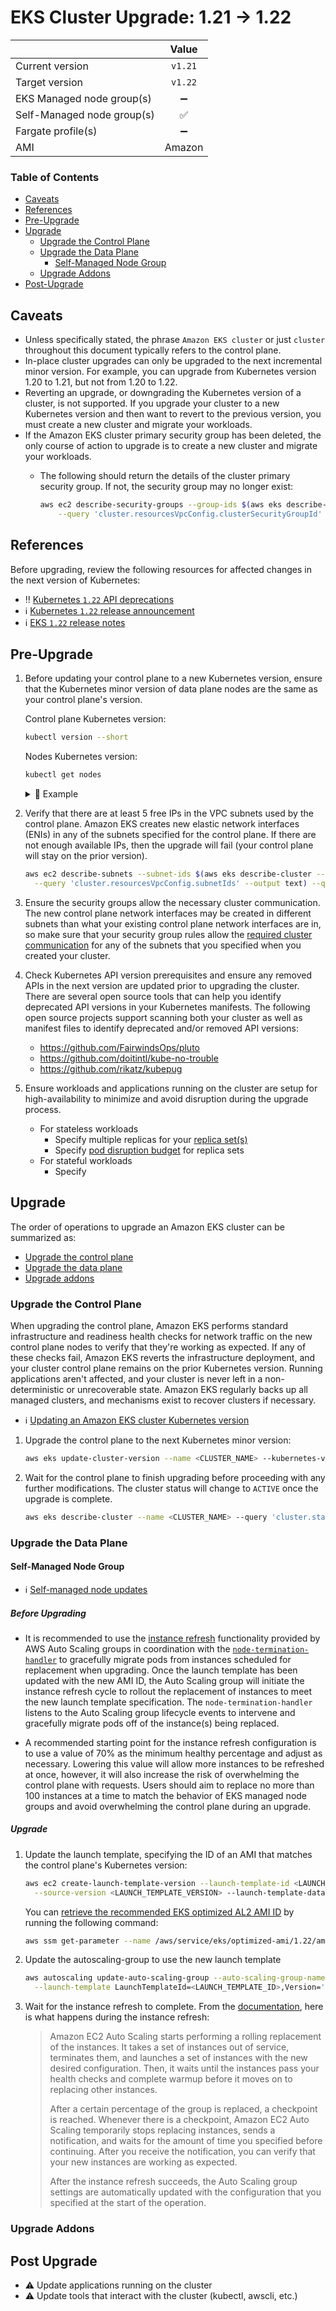 # EKS Cluster Upgrade: 1.21 -> 1.22

|                            |                           Value                           |
| :------------------------- | :-------------------------------------------------------: |
| Current version            |                 `v1.21`                  |
| Target version             |                  `v1.22`                  |
| EKS Managed node group(s)  |  ➖   |
| Self-Managed node group(s) |  ✅  |
| Fargate profile(s)         |      ➖      |
| AMI                        |     Amazon      |

### Table of Contents

- [Caveats](#caveats)
- [References](#references)
- [Pre-Upgrade](#pre-upgrade)
- [Upgrade](#upgrade)
  - [Upgrade the Control Plane](#upgrade-the-control-plane)
  - [Upgrade the Data Plane](#upgrade-the-data-plane)
    - [Self-Managed Node Group](#eks-managed-node-group)
  - [Upgrade Addons](#upgrade-addons)
- [Post-Upgrade](#post-upgrade)

## Caveats

- Unless specifically stated, the phrase `Amazon EKS cluster` or just `cluster` throughout this document typically refers to the control plane.
- In-place cluster upgrades can only be upgraded to the next incremental minor version. For example, you can upgrade from Kubernetes version 1.20 to 1.21, but not from 1.20 to 1.22.
- Reverting an upgrade, or downgrading the Kubernetes version of a cluster, is not supported. If you upgrade your cluster to a new Kubernetes version and then want to revert to the previous version, you must create a new cluster and migrate your workloads.
- If the Amazon EKS cluster primary security group has been deleted, the only course of action to upgrade is to create a new cluster and migrate your workloads.
    - The following should return the details of the cluster primary security group. If not, the security group may no longer exist:

        ```sh
        aws ec2 describe-security-groups --group-ids $(aws eks describe-cluster --name <CLUSTER_NAME> \
            --query 'cluster.resourcesVpcConfig.clusterSecurityGroupId' --output text)
        ```

## References

Before upgrading, review the following resources for affected changes in the next version of Kubernetes:

- ‼️ [Kubernetes `1.22` API deprecations](https://kubernetes.io/docs/reference/using-api/deprecation-guide/#v1-22)
- ℹ️ [Kubernetes `1.22` release announcement](https://kubernetes.io/blog/2021/08/04/kubernetes-1-22-release-announcement/)
- ℹ️ [EKS `1.22` release notes](https://docs.aws.amazon.com/eks/latest/userguide/kubernetes-versions.html#kubernetes-1.22)

## Pre-Upgrade

1. Before updating your control plane to a new Kubernetes version, ensure that the Kubernetes minor version of data plane nodes are the same as your control plane's version.

    Control plane Kubernetes version:
    ```sh
    kubectl version --short
    ```

    Nodes Kubernetes version:
    ```sh
    kubectl get nodes
    ```

    <details>
    <summary>📌 Example</summary>

    Control plane Kubernetes version:

    ```sh
    kubectl version --short

    # Output
    Server Version: v1.21.14-eks-fb459a0
    ```

    Nodes Kubernetes version:

    ```sh
    NAME                        STATUS   ROLES    AGE     VERSION
    ip-10-0-4-19.ec2.internal   Ready    <none>   4h22m   v1.20.15-eks-abc64b1 ❌ # Needs to be upgraded first
    ip-10-0-4-23.ec2.internal   Ready    <none>   4h24m   v1.21.14-eks-fb459a0 ✅ # Ready to upgrade
    ```

    </details>

2. Verify that there are at least 5 free IPs in the VPC subnets used by the control plane. Amazon EKS creates new elastic network interfaces (ENIs) in any of the subnets specified for the control plane. If there are not enough available IPs, then the upgrade will fail (your control plane will stay on the prior version).

    ```sh
    aws ec2 describe-subnets --subnet-ids $(aws eks describe-cluster --name <CLUSTER_NAME> \
      --query 'cluster.resourcesVpcConfig.subnetIds' --output text) --query 'Subnets[*].AvailableIpAddressCount'
    ```

3. Ensure the security groups allow the necessary cluster communication. The new control plane network interfaces may be created in different subnets than what your existing control plane network interfaces are in, so make sure that your security group rules allow the [required cluster communication](https://docs.aws.amazon.com/eks/latest/userguide/sec-group-reqs.html) for any of the subnets that you specified when you created your cluster.

4. Check Kubernetes API version prerequisites and ensure any removed APIs in the next version are updated prior to upgrading the cluster. There are several open source tools that can help you identify deprecated API versions in your Kubernetes manifests. The following open source projects support scanning both your cluster as well as manifest files to identify deprecated and/or removed API versions:

    - https://github.com/FairwindsOps/pluto
    - https://github.com/doitintl/kube-no-trouble
    - https://github.com/rikatz/kubepug

5. Ensure workloads and applications running on the cluster are setup for high-availability to minimize and avoid disruption during the upgrade process.

    - For stateless workloads
        - Specify multiple replicas for your [replica set(s)](https://kubernetes.io/docs/concepts/workloads/controllers/replicaset/)
        - Specify [pod disruption budget](https://kubernetes.io/docs/tasks/run-application/configure-pdb/) for replica sets
    - For stateful workloads
        - Specify

## Upgrade

The order of operations to upgrade an Amazon EKS cluster can be summarized as:

- [Upgrade the control plane](#upgrade-the-control-plane)
- [Upgrade the data plane](#upgrade-the-data-plane)
- [Upgrade addons](#upgrade-addons)

### Upgrade the Control Plane

When upgrading the control plane, Amazon EKS performs standard infrastructure and readiness health checks for network traffic on the new control plane nodes to verify that they're working as expected. If any of these checks fail, Amazon EKS reverts the infrastructure deployment, and your cluster control plane remains on the prior Kubernetes version. Running applications aren't affected, and your cluster is never left in a non-deterministic or unrecoverable state. Amazon EKS regularly backs up all managed clusters, and mechanisms exist to recover clusters if necessary.

- ℹ️ [Updating an Amazon EKS cluster Kubernetes version](https://docs.aws.amazon.com/eks/latest/userguide/update-cluster.html)

1. Upgrade the control plane to the next Kubernetes minor version:

    ```sh
    aws eks update-cluster-version --name <CLUSTER_NAME> --kubernetes-version 1.22
    ```

2. Wait for the control plane to finish upgrading before proceeding with any further modifications. The cluster status will change to `ACTIVE` once the upgrade is complete.

    ```sh
    aws eks describe-cluster --name <CLUSTER_NAME> --query 'cluster.status'
    ```

### Upgrade the Data Plane

#### Self-Managed Node Group

- ℹ️ [Self-managed node updates](https://docs.aws.amazon.com/eks/latest/userguide/update-workers.html)

##### Before Upgrading

- It is recommended to use the [instance refresh](https://docs.aws.amazon.com/autoscaling/ec2/userguide/asg-instance-refresh.html) functionality provided by AWS Auto Scaling groups in coordination with the [`node-termination-handler`](https://github.com/aws/aws-node-termination-handler) to gracefully migrate pods from instances scheduled for replacement when upgrading. Once the launch template has been updated with the new AMI ID, the Auto Scaling group will initiate the instance refresh cycle to rollout the replacement of instances to meet the new launch template specification. The `node-termination-handler` listens to the Auto Scaling group lifecycle events to intervene and gracefully migrate pods off of the instance(s) being replaced.

- A recommended starting point for the instance refresh configuration is to use a value of 70% as the minimum healthy percentage and adjust as necessary. Lowering this value will allow more instances to be refreshed at once, however, it will also increase the risk of overwhelming the control plane with requests. Users should aim to replace no more than 100 instances at a time to match the behavior of EKS managed node groups and avoid overwhelming the control plane during an upgrade.

##### Upgrade

1. Update the launch template, specifying the ID of an AMI that matches the control plane's Kubernetes version:

    ```sh
    aws ec2 create-launch-template-version --launch-template-id <LAUNCH_TEMPLATE_ID> \
      --source-version <LAUNCH_TEMPLATE_VERSION> --launch-template-data 'ImageId=<AMI_ID>'
    ```

    You can [retrieve the recommended EKS optimized AL2 AMI ID](https://docs.aws.amazon.com/eks/latest/userguide/retrieve-ami-id.html) by running the following command:

    ```sh
    aws ssm get-parameter --name /aws/service/eks/optimized-ami/1.22/amazon-linux-2/recommended/image_id --query 'Parameter.Value' --output text
    ```

2. Update the autoscaling-group to use the new launch template

    ```sh
    aws autoscaling update-auto-scaling-group --auto-scaling-group-name <ASG_NAME> \
      --launch-template LaunchTemplateId=<LAUNCH_TEMPLATE_ID>,Version='$Latest'
    ```

3. Wait for the instance refresh to complete. From the [documentation](https://docs.aws.amazon.com/autoscaling/ec2/userguide/asg-instance-refresh.html#instance-refresh-how-it-works), here is what happens during the instance refresh:

    > Amazon EC2 Auto Scaling starts performing a rolling replacement of the instances. It takes a set of instances out of service, terminates them, and launches a set of instances with the new desired configuration. Then, it waits until the instances pass your health checks and complete warmup before it moves on to replacing other instances.
    >
    > After a certain percentage of the group is replaced, a checkpoint is reached. Whenever there is a checkpoint, Amazon EC2 Auto Scaling temporarily stops replacing instances, sends a notification, and waits for the amount of time you specified before continuing. After you receive the notification, you can verify that your new instances are working as expected.
    >
    > After the instance refresh succeeds, the Auto Scaling group settings are automatically updated with the configuration that you specified at the start of the operation.

### Upgrade Addons

## Post Upgrade

- ⚠️ Update applications running on the cluster
- ⚠️ Update tools that interact with the cluster (kubectl, awscli, etc.)
